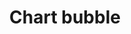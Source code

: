 ---
title: Chart bubble
tags: ["chart", "bubble", "scatter", "data", "analytics", "visualization", "points"]
icon: chart-bubble
svg: '<svg xmlns="http://www.w3.org/2000/svg" width="24" height="24" fill="none" viewBox="0 0 24 24" stroke-width="1.5" stroke-linecap="round" stroke-linejoin="round" stroke="currentColor"><path d="M21 8.863a2.5 2.5 0 1 1-5 0 2.5 2.5 0 0 1 5 0M13 8A5 5 0 1 1 3 8a5 5 0 0 1 10 0m5.969 9.5a3.5 3.5 0 1 1-7 0 3.5 3.5 0 0 1 7 0"/></svg>'
---